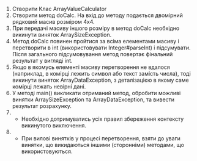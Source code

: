 1. Створити Клас ArrayValueCalculator
2. Створити метод doCalc. На вхід до методу подається двомірний рядковий масив розміром 4х4.
3. При передачі масиву іншого розміру в метод doCalc необхідно викинути виняток ArraySizeException.
4. Метод doCalc повинен пройтися за всіма елементами масиву і перетворити в int (використовувати Integer#parseInt)
   і підсумувати. Після загального підсумовування метод повертає фінальний результат у вигляді int.
5. Якщо в якомусь елементі масиву перетворення не вдалося (наприклад, в комірці лежить символ або текст замість числа),
   тоді викинути виняток ArrayDataException, з деталізацією в якому саме комірці лежать невірні дані.
6. У методі main() викликати отриманий метод, обробити можливі винятки ArraySizeException та ArrayDataException,
   та вивести результат розрахунку.
7. * Необхідно дотримуватись усіх правил збереження контексту викинутого виключення.
8. * При вилові винятків у процесі перетворення, взяти до уваги винятки, що викидаються іншими (сторонніми) методами,
  що використовуються.